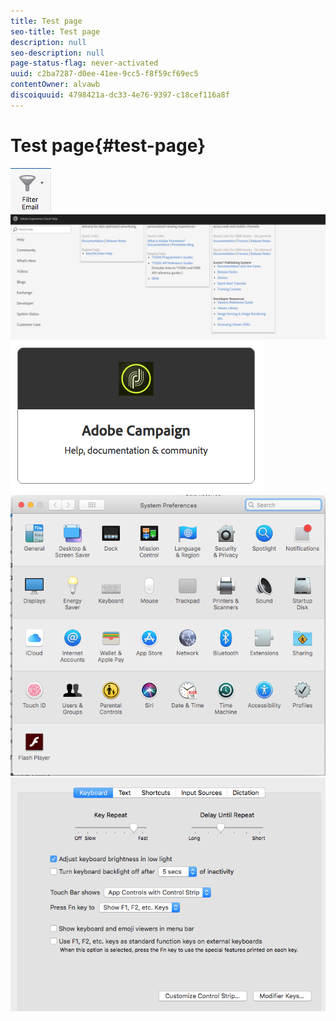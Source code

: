 ```yaml
---
title: Test page
seo-title: Test page
description: null
seo-description: null
page-status-flag: never-activated
uuid: c2ba7287-d0ee-41ee-9cc5-f8f59cf69ec5
contentOwner: alvawb
discoiquuid: 4798421a-dc33-4e76-9397-c18cef116a8f
---
```


# Test page{#test-page}

 ![](assets/screen_shot_2018-03-21at084300.png) ![](assets/screen_shot_2018-03-21at084428.png) ![](assets/screen_shot_2018-03-21at084727.png) ![](assets/screen_shot_2018-03-21at084508.png) ![](assets/screen_shot_2018-03-21at084830.png)


